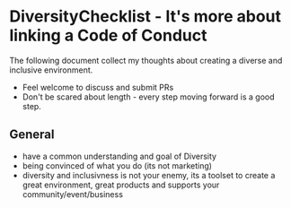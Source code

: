 # DiversityChecklist - It's more about linking a Code of Conduct

The following document collect my thoughts about creating a diverse and inclusive environment.
* Feel welcome to discuss and submit PRs
* Don't be scared about length - every step moving forward is a good step.

## General
* have a common understanding and goal of Diversity 
* being convinced of what you do (its not marketing)
* diversity and inclusivness is not your enemy, its a toolset to create a great environment, great products and supports your community/event/business
